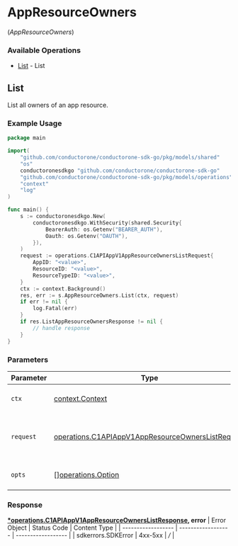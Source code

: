 # AppResourceOwners
(*AppResourceOwners*)

### Available Operations

* [List](#list) - List

## List

List all owners of an app resource.

### Example Usage

```go
package main

import(
	"github.com/conductorone/conductorone-sdk-go/pkg/models/shared"
	"os"
	conductoronesdkgo "github.com/conductorone/conductorone-sdk-go"
	"github.com/conductorone/conductorone-sdk-go/pkg/models/operations"
	"context"
	"log"
)

func main() {
    s := conductoronesdkgo.New(
        conductoronesdkgo.WithSecurity(shared.Security{
            BearerAuth: os.Getenv("BEARER_AUTH"),
            Oauth: os.Getenv("OAUTH"),
        }),
    )
    request := operations.C1APIAppV1AppResourceOwnersListRequest{
        AppID: "<value>",
        ResourceID: "<value>",
        ResourceTypeID: "<value>",
    }
    ctx := context.Background()
    res, err := s.AppResourceOwners.List(ctx, request)
    if err != nil {
        log.Fatal(err)
    }
    if res.ListAppResourceOwnersResponse != nil {
        // handle response
    }
}
```

### Parameters

| Parameter                                                                                                                  | Type                                                                                                                       | Required                                                                                                                   | Description                                                                                                                |
| -------------------------------------------------------------------------------------------------------------------------- | -------------------------------------------------------------------------------------------------------------------------- | -------------------------------------------------------------------------------------------------------------------------- | -------------------------------------------------------------------------------------------------------------------------- |
| `ctx`                                                                                                                      | [context.Context](https://pkg.go.dev/context#Context)                                                                      | :heavy_check_mark:                                                                                                         | The context to use for the request.                                                                                        |
| `request`                                                                                                                  | [operations.C1APIAppV1AppResourceOwnersListRequest](../../pkg/models/operations/c1apiappv1appresourceownerslistrequest.md) | :heavy_check_mark:                                                                                                         | The request object to use for the request.                                                                                 |
| `opts`                                                                                                                     | [][operations.Option](../../pkg/models/operations/option.md)                                                               | :heavy_minus_sign:                                                                                                         | The options for this request.                                                                                              |


### Response

**[*operations.C1APIAppV1AppResourceOwnersListResponse](../../pkg/models/operations/c1apiappv1appresourceownerslistresponse.md), error**
| Error Object       | Status Code        | Content Type       |
| ------------------ | ------------------ | ------------------ |
| sdkerrors.SDKError | 4xx-5xx            | */*                |
